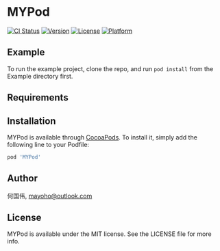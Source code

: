 # MYPod

[![CI Status](https://img.shields.io/travis/何国伟/MYPod.svg?style=flat)](https://travis-ci.org/何国伟/MYPod)
[![Version](https://img.shields.io/cocoapods/v/MYPod.svg?style=flat)](https://cocoapods.org/pods/MYPod)
[![License](https://img.shields.io/cocoapods/l/MYPod.svg?style=flat)](https://cocoapods.org/pods/MYPod)
[![Platform](https://img.shields.io/cocoapods/p/MYPod.svg?style=flat)](https://cocoapods.org/pods/MYPod)

## Example

To run the example project, clone the repo, and run `pod install` from the Example directory first.

## Requirements

## Installation

MYPod is available through [CocoaPods](https://cocoapods.org). To install
it, simply add the following line to your Podfile:

```ruby
pod 'MYPod'
```

## Author

何国伟, mayoho@outlook.com

## License

MYPod is available under the MIT license. See the LICENSE file for more info.
